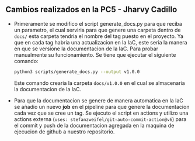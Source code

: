 ## Cambios realizados en la PC5 - Jharvy Cadillo

- Primeramente se modifico el script generate_docs.py para que reciba un parametro, el cual serviria para que genere una carpeta dentro de `docs/` esta carpeta tendria el nombre del tag puesto en el proyecto. Ya que en cada tag habria una actualizacion en la IaC, este seria la manera en que se versione la documentacion de la IaC. Para probar manualmente su funcionamiento. Se tiene que ejecutar el siguiente comando:

    ```bash
    python3 scripts/generate_docs.py --output v1.0.0
    ```

    Este comando crearia la carpeta `docs/v1.0.0` en el cual se almacenaria la documentacion de la IaC.


- Para que la documentacion se genere de manera automatica en la IaC se añadio un nuevo **job** en el pipeline para que genere la documentacion cada vez que se cree un tag. Se ejecuto el script en actions y utilizo una actions externa (`uses: stefanzweifel/git-auto-commit-action@v6`) para el commit y push de la documentacion agregada en la maquina de ejecucion de github a nuestro repositorio.